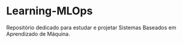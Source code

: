 # Learning-MLOps

Repositório dedicado para estudar e projetar Sistemas Baseados em Aprendizado de Máquina.
